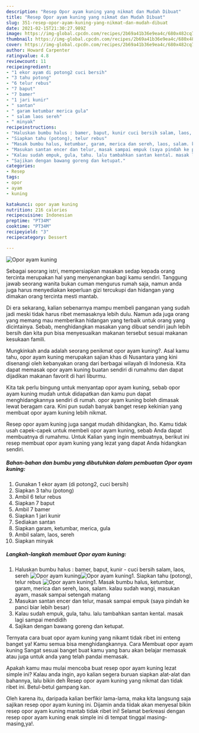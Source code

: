 ```yaml
---
description: "Resep Opor ayam kuning yang nikmat dan Mudah Dibuat"
title: "Resep Opor ayam kuning yang nikmat dan Mudah Dibuat"
slug: 351-resep-opor-ayam-kuning-yang-nikmat-dan-mudah-dibuat
date: 2021-02-15T21:30:27.989Z
image: https://img-global.cpcdn.com/recipes/2b69a41b36e9ea4c/680x482cq70/opor-ayam-kuning-foto-resep-utama.jpg
thumbnail: https://img-global.cpcdn.com/recipes/2b69a41b36e9ea4c/680x482cq70/opor-ayam-kuning-foto-resep-utama.jpg
cover: https://img-global.cpcdn.com/recipes/2b69a41b36e9ea4c/680x482cq70/opor-ayam-kuning-foto-resep-utama.jpg
author: Howard Carpenter
ratingvalue: 4.8
reviewcount: 11
recipeingredient:
- "1 ekor ayam di potong2 cuci bersih"
- "3 tahu potong"
- "6 telur rebus"
- "7 baput"
- "7 bamer"
- "1 jari kunir"
- " santan"
- " garam ketumbar merica gula"
- " salam laos sereh"
- " minyak"
recipeinstructions:
- "Haluskan bumbu halus : bamer, baput, kunir cuci bersih salam, laos, sereh"
- "Siapkan tahu (potong), telur rebus"
- "Masak bumbu halus, ketumbar, garam, merica dan sereh, laos, salam. kalau sudah wangi, masukan ayam, masak sampai setengah matang"
- "Masukan santan encer dan telur, masak sampai empuk (saya pindah ke panci biar lebih besar)"
- "Kalau sudah empuk, gula, tahu. lalu tambahkan santan kental. masak lagi sampai mendidih"
- "Sajikan dengan bawang goreng dan ketupat."
categories:
- Resep
tags:
- opor
- ayam
- kuning

katakunci: opor ayam kuning 
nutrition: 216 calories
recipecuisine: Indonesian
preptime: "PT34M"
cooktime: "PT34M"
recipeyield: "3"
recipecategory: Dessert

---
```



![Opor ayam kuning](https://img-global.cpcdn.com/recipes/2b69a41b36e9ea4c/680x482cq70/opor-ayam-kuning-foto-resep-utama.jpg)

Sebagai seorang istri, mempersiapkan masakan sedap kepada orang tercinta merupakan hal yang menyenangkan bagi kamu sendiri. Tanggung jawab seorang  wanita bukan cuman mengurus rumah saja, namun anda juga harus menyediakan keperluan gizi tercukupi dan hidangan yang dimakan orang tercinta mesti mantab.

Di era  sekarang, kalian sebenarnya mampu membeli panganan yang sudah jadi meski tidak harus ribet memasaknya lebih dulu. Namun ada juga orang yang memang mau memberikan hidangan yang terbaik untuk orang yang dicintainya. Sebab, menghidangkan masakan yang dibuat sendiri jauh lebih bersih dan kita pun bisa menyesuaikan makanan tersebut sesuai makanan kesukaan famili. 



Mungkinkah anda adalah seorang penikmat opor ayam kuning?. Asal kamu tahu, opor ayam kuning merupakan sajian khas di Nusantara yang kini disenangi oleh kebanyakan orang dari berbagai wilayah di Indonesia. Kita dapat memasak opor ayam kuning buatan sendiri di rumahmu dan dapat dijadikan makanan favorit di hari liburmu.

Kita tak perlu bingung untuk menyantap opor ayam kuning, sebab opor ayam kuning mudah untuk didapatkan dan kamu pun dapat menghidangkannya sendiri di rumah. opor ayam kuning boleh dimasak lewat beragam cara. Kini pun sudah banyak banget resep kekinian yang membuat opor ayam kuning lebih nikmat.

Resep opor ayam kuning juga sangat mudah dihidangkan, lho. Kamu tidak usah capek-capek untuk membeli opor ayam kuning, sebab Anda dapat membuatnya di rumahmu. Untuk Kalian yang ingin membuatnya, berikut ini resep membuat opor ayam kuning yang lezat yang dapat Anda hidangkan sendiri.

<!--inarticleads1-->

##### Bahan-bahan dan bumbu yang dibutuhkan dalam pembuatan Opor ayam kuning:

1. Gunakan 1 ekor ayam (di potong2, cuci bersih)
1. Siapkan 3 tahu (potong)
1. Ambil 6 telur rebus
1. Siapkan 7 baput
1. Ambil 7 bamer
1. Siapkan 1 jari kunir
1. Sediakan  santan
1. Siapkan  garam, ketumbar, merica, gula
1. Ambil  salam, laos, sereh
1. Siapkan  minyak




<!--inarticleads2-->

##### Langkah-langkah membuat Opor ayam kuning:

1. Haluskan bumbu halus : bamer, baput, kunir - cuci bersih salam, laos, sereh
<img src="https://img-global.cpcdn.com/steps/12c5ea2c314b436b/160x128cq70/opor-ayam-kuning-langkah-memasak-1-foto.jpg" alt="Opor ayam kuning"><img src="https://img-global.cpcdn.com/steps/1992cffa32749bbf/160x128cq70/opor-ayam-kuning-langkah-memasak-1-foto.jpg" alt="Opor ayam kuning">1. Siapkan tahu (potong), telur rebus
<img src="https://img-global.cpcdn.com/steps/d3f00bfc1d5a69df/160x128cq70/opor-ayam-kuning-langkah-memasak-2-foto.jpg" alt="Opor ayam kuning">1. Masak bumbu halus, ketumbar, garam, merica dan sereh, laos, salam. kalau sudah wangi, masukan ayam, masak sampai setengah matang
1. Masukan santan encer dan telur, masak sampai empuk (saya pindah ke panci biar lebih besar)
1. Kalau sudah empuk, gula, tahu. lalu tambahkan santan kental. masak lagi sampai mendidih
1. Sajikan dengan bawang goreng dan ketupat.




Ternyata cara buat opor ayam kuning yang nikamt tidak ribet ini enteng banget ya! Kamu semua bisa menghidangkannya. Cara Membuat opor ayam kuning Sangat sesuai banget buat kamu yang baru akan belajar memasak atau juga untuk anda yang telah pandai memasak.

Apakah kamu mau mulai mencoba buat resep opor ayam kuning lezat simple ini? Kalau anda ingin, ayo kalian segera buruan siapkan alat-alat dan bahannya, lalu bikin deh Resep opor ayam kuning yang nikmat dan tidak ribet ini. Betul-betul gampang kan. 

Oleh karena itu, daripada kalian berfikir lama-lama, maka kita langsung saja sajikan resep opor ayam kuning ini. Dijamin anda tiidak akan menyesal bikin resep opor ayam kuning mantab tidak ribet ini! Selamat berkreasi dengan resep opor ayam kuning enak simple ini di tempat tinggal masing-masing,ya!.

